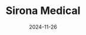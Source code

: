 ---  
layout: startup_page  
title: "Sirona Medical"  
id: "sironamedical.com"  
permalink: "/sironamedicalsironamedical.com11262024/"  
website: "https://www.sironamedical.com/"  
funding_round: "Series C"  
funding_amount: "$42M"  
investors: "Avidity Partners, 8VC, GreatPoint Ventures"  
about: "Sirona Medical develops cloud-native radiology workflow software. Their Unify platform integrates worklist, viewer, reporter, and PACS archive, offering a streamlined workspace for radiologists. This innovative approach simplifies workflows and enhances efficiency through AI-powered solutions."  
markets: "Healthtech, AI, Software"  
hq: "San Francisco, California, United States"  
founded_year: "2018"  
linkedin: "https://www.linkedin.com/company/sironamedical"  
twitter: "https://twitter.com/Sirona_Medical"  
instagram: ""  
facebook: "https://www.facebook.com/sironarados"  
crunchbase: "https://www.crunchbase.com/organization/sirona-medical"  
pitchbook: ""  

date_display: "26-Nov-2024"  
date: "2024-11-26"

# SEO Optimization  
meta_title: "Sirona Medical - Series C Funding ($42M)"  
meta_description: "Sirona Medical, Sirona Medical develops cloud-native radiology workflow software. Their Unify platform integrates worklist, viewer, reporter, and PACS archive, offeri..."  
meta_keywords: "Sirona Medical, Healthtech, AI, Software, Series C funding"  
canonical_url: "https://startup.projectstartups.com/sironamedicalsironamedical.com11262024/"  
---